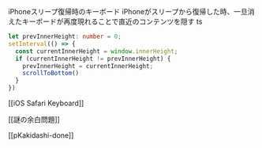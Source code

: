 
iPhoneスリープ復帰時のキーボード
iPhoneがスリープから復帰した時、一旦消えたキーボードが再度現れることで直近のコンテンツを隠す
ts

```typescript
let prevInnerHeight: number = 0;
setInterval(() => {
  const currentInnerHeight = window.innerHeight;
  if (currentInnerHeight != prevInnerHeight) {
    prevInnerHeight = currentInnerHeight;
    scrollToBottom()
  }
})
```


[[iOS Safari Keyboard]]

[[謎の余白問題]]

[[pKakidashi-done]]
